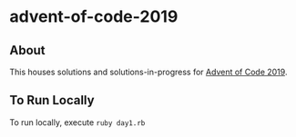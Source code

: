 # advent-of-code-2019

## About

This houses solutions and solutions-in-progress for [Advent of Code 2019](https://www.adventofcode.com/2019).

## To Run Locally

To run locally, execute `ruby day1.rb`
